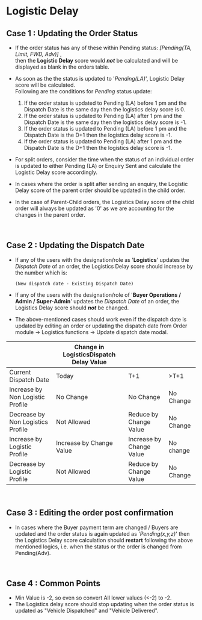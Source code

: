 # Logistic Delay

## Case 1 : Updating the Order Status

* If the order status has any of these within Pending status: _[Pending(TA, Limit, FWD, Adv)]_ ,  
then the **Logistic Delay** score would **_not_** be calculated and will be displayed as blank in the orders table.
* As soon as the the status is updated to '_Pending(LA)_', Logistic Delay score will be calculated.   
Following are the conditions for _Pending_ status update:
    1. If the order status is updated to Pending (LA) before 1 pm and the Dispatch Date is the same day then the logistics delay score is 0.
    2. If the order status is updated to Pending (LA) after 1 pm and the Dispatch Date is the same day then the logistics delay score is -1.
    3. If the order status is updated to Pending (LA) before 1 pm and the Dispatch Date is the D+1 then the logistics delay score is -1.
    4. If the order status is updated to Pending (LA) after 1 pm and the Dispatch Date is the D+1 then the logistics delay score is -1.

* For split orders, consider the time when the status of an individual order is updated to either Pending (LA) or Enquiry Sent and calculate the Logistic Delay score accordingly.

* In cases where the order is split after sending an enquiry, the Logistic Delay score of the parent order should be updated in the child order.

* In the case of Parent-Child orders, the Logistics Delay score of the child order will always be updated as '0' as we are accounting for the changes in the parent order.   
<br>

## Case 2 : Updating the Dispatch Date

* If any of the users with the designation/role as '**Logistics**' updates the *Dispatch Date* of an order, the Logistics Delay score should increase by the number which is:  

      (New dispatch date - Existing Dispatch Date)     


* If any of the users with the designation/role of '**Buyer Operations / Admin / Super-Admin**' updates the *Dispatch Date* of an order, the Logistics Delay score should _**not**_ be changed.
* The above-mentioned cases should work even if the dispatch date is updated by editing an order or updating the dispatch date from Order module → Logistics functions → Update dispatch date  modal.

|                    | Change in LogisticsDispatch Delay Value |                          |          |
|-----------------------------------|--------------------------|--------------------------|----------|
| Current Dispatch Date             | Today                    | T+1                      | >T+1     |
| Increase by Non Logistic Profile  | No Change                | No Change                | No Change|
| Decrease by Non Logistics Profile | Not Allowed              | Reduce by Change Value   | No Change|
| Increase by Logistic Profile      | Increase by Change Value | Increase by Change Value | No change|
| Decrease by Logistic Profile      | Not Allowed              | Reduce by Change Value   | No Change|   
   
<br>

## Case 3 : Editing the order post confirmation

* In cases where the Buyer payment term are changed / Buyers are updated and the order status is again updated as '*Pending(x,y,z)*' then the Logistics Delay score calculation should **restart** following the above mentioned logics, i.e. when the status or the order is changed from Pending(Adv).   
<br>

## Case 4 : Common Points

* Min Value is -2, so even so convert All lower values (<-2) to -2.
* The Logistics delay score should stop updating when the order status is updated as "Vehicle Dispatched" and "Vehicle Delivered".

